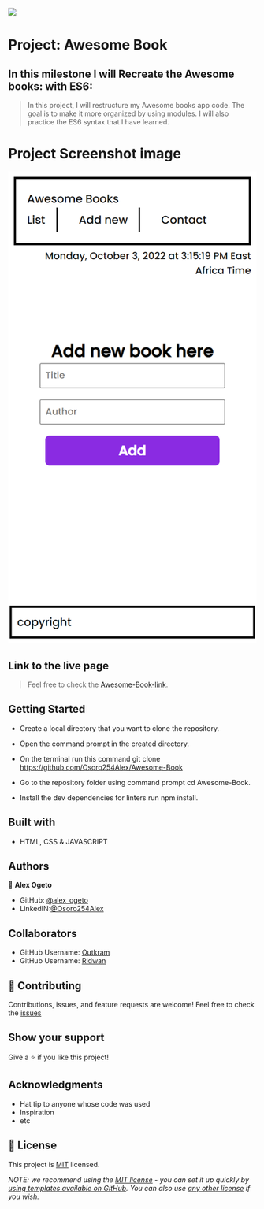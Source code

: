 ![](https://img.shields.io/badge/Microverse-blueviolet)

# Project: Awesome Book

## In this milestone I will Recreate the Awesome books: with ES6:

> In this project, I will restructure my Awesome books app code. The goal is to make it more organized by using modules. I will also practice the ES6 syntax that I have learned.

# Project Screenshot image
![](./images/127.0.0.1_5500_.png)

## Link to the live page

> Feel free to check the [Awesome-Book-link](https://osoro254alex.github.io/Awesome-Book/).

## Getting Started

- Create a local directory that you want to clone the repository.

- Open the command prompt in the created directory.

- On the terminal run this command git clone https://github.com/Osoro254Alex/Awesome-Book

- Go to the repository folder using command prompt cd Awesome-Book.

- Install the dev dependencies for linters run npm install.

## Built with

- HTML, CSS & JAVASCRIPT 

## Authors

👤 **Alex Ogeto**

- GitHub: [@alex_ogeto](https://github.com/Osoro254Alex)
- LinkedIN:[@Osoro254Alex](https://www.linkedin.com/feed/)

## Collaborators

- GitHub Username: [Outkram](https://github.com/Outkarm)
- GitHub Username: [Ridwan](https://github.com/Ridwanullahi-code)

## 🤝 Contributing

Contributions, issues, and feature requests are welcome!
Feel free to check the [issues](https://github.com/Osoro254Alex/Awesome-Book/issues)

## Show your support

Give a ⭐️ if you like this project!

## Acknowledgments

- Hat tip to anyone whose code was used
- Inspiration
- etc

## 📝 License

This project is [MIT](./LICENSE) licensed.

_NOTE: we recommend using the [MIT license](https://choosealicense.com/licenses/mit/) - you can set it up quickly by [using templates available on GitHub](https://docs.github.com/en/communities/setting-up-your-project-for-healthy-contributions/adding-a-license-to-a-repository). You can also use [any other license](https://choosealicense.com/licenses/) if you wish._
